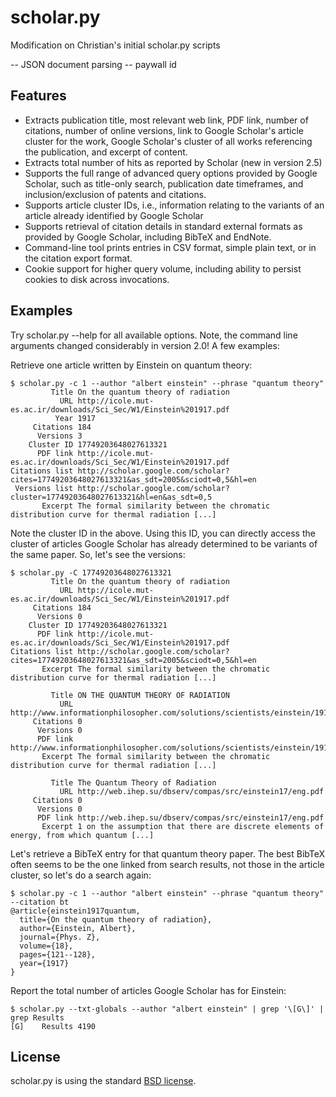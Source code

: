 scholar.py
==========

Modification on Christian's initial scholar.py scripts

-- JSON document parsing
-- paywall id

Features
--------

* Extracts publication title, most relevant web link, PDF link, number of citations, number of online versions, link to Google Scholar's article cluster for the work, Google Scholar's cluster of all works referencing the publication, and excerpt of content.
* Extracts total number of hits as reported by Scholar (new in version 2.5)
* Supports the full range of advanced query options provided by Google Scholar, such as title-only search, publication date timeframes, and inclusion/exclusion of patents and citations.
* Supports article cluster IDs, i.e., information relating to the variants of an article already identified by Google Scholar
* Supports retrieval of citation details in standard external formats as provided by Google Scholar, including BibTeX and EndNote.
* Command-line tool prints entries in CSV format, simple plain text, or in the citation export format.
* Cookie support for higher query volume, including ability to persist cookies to disk across invocations.

Examples
--------

Try scholar.py --help for all available options. Note, the command line arguments changed considerably in version 2.0! A few examples:

Retrieve one article written by Einstein on quantum theory:

    $ scholar.py -c 1 --author "albert einstein" --phrase "quantum theory"
             Title On the quantum theory of radiation
               URL http://icole.mut-es.ac.ir/downloads/Sci_Sec/W1/Einstein%201917.pdf
              Year 1917
         Citations 184
          Versions 3
        Cluster ID 17749203648027613321
          PDF link http://icole.mut-es.ac.ir/downloads/Sci_Sec/W1/Einstein%201917.pdf
    Citations list http://scholar.google.com/scholar?cites=17749203648027613321&as_sdt=2005&sciodt=0,5&hl=en
     Versions list http://scholar.google.com/scholar?cluster=17749203648027613321&hl=en&as_sdt=0,5
           Excerpt The formal similarity between the chromatic distribution curve for thermal radiation [...]


Note the cluster ID in the above. Using this ID, you can directly access the cluster of articles Google Scholar has already determined to be variants of the same paper. So, let's see the versions:

    $ scholar.py -C 17749203648027613321
             Title On the quantum theory of radiation
               URL http://icole.mut-es.ac.ir/downloads/Sci_Sec/W1/Einstein%201917.pdf
         Citations 184
          Versions 0
        Cluster ID 17749203648027613321
          PDF link http://icole.mut-es.ac.ir/downloads/Sci_Sec/W1/Einstein%201917.pdf
    Citations list http://scholar.google.com/scholar?cites=17749203648027613321&as_sdt=2005&sciodt=0,5&hl=en
           Excerpt The formal similarity between the chromatic distribution curve for thermal radiation [...]

             Title ON THE QUANTUM THEORY OF RADIATION
               URL http://www.informationphilosopher.com/solutions/scientists/einstein/1917_Radiation.pdf
         Citations 0
          Versions 0
          PDF link http://www.informationphilosopher.com/solutions/scientists/einstein/1917_Radiation.pdf
           Excerpt The formal similarity between the chromatic distribution curve for thermal radiation [...]
    
             Title The Quantum Theory of Radiation
               URL http://web.ihep.su/dbserv/compas/src/einstein17/eng.pdf
         Citations 0
          Versions 0
          PDF link http://web.ihep.su/dbserv/compas/src/einstein17/eng.pdf
           Excerpt 1 on the assumption that there are discrete elements of energy, from which quantum [...]


Let's retrieve a BibTeX entry for that quantum theory paper. The best BibTeX often seems to be the one linked from search results, not those in the article cluster, so let's do a search again:

    $ scholar.py -c 1 --author "albert einstein" --phrase "quantum theory" --citation bt
    @article{einstein1917quantum,
      title={On the quantum theory of radiation},
      author={Einstein, Albert},
      journal={Phys. Z},
      volume={18},
      pages={121--128},
      year={1917}
    }

Report the total number of articles Google Scholar has for Einstein:

    $ scholar.py --txt-globals --author "albert einstein" | grep '\[G\]' | grep Results
    [G]    Results 4190


License
-------

scholar.py is using the standard [BSD license](http://opensource.org/licenses/BSD-2-Clause).

